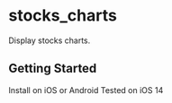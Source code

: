 # stocks_charts

Display stocks charts.

## Getting Started

Install on iOS or Android
Tested on iOS 14


